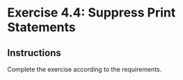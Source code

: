 # Exercise 4.4: Suppress Print Statements

## Instructions

Complete the exercise according to the requirements.
